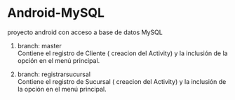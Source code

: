 # Android-MySQL
proyecto android con acceso a base de datos MySQL

1) branch: master <br/>
  Contiene el registro de Cliente ( creacion del Activity) y la inclusión de la opción en el menú principal.
  
2) branch: registrarsucursal <br/>
  Contiene el registro de Sucursal ( creacion del Activity) y la inclusión de la opción en el menú principal.
